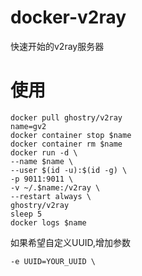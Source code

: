 # docker-v2ray
快速开始的v2ray服务器
# 使用
```
docker pull ghostry/v2ray
name=gv2
docker container stop $name
docker container rm $name
docker run -d \
--name $name \
--user $(id -u):$(id -g) \
-p 9011:9011 \
-v ~/.$name:/v2ray \
--restart always \
ghostry/v2ray
sleep 5
docker logs $name
```
如果希望自定义UUID,增加参数
```
-e UUID=YOUR_UUID \
```
